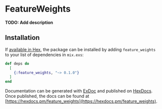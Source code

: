# FeatureWeights

**TODO: Add description**

## Installation

If [available in Hex](https://hex.pm/docs/publish), the package can be installed
by adding `feature_weights` to your list of dependencies in `mix.exs`:

```elixir
def deps do
  [
    {:feature_weights, "~> 0.1.0"}
  ]
end
```

Documentation can be generated with [ExDoc](https://github.com/elixir-lang/ex_doc)
and published on [HexDocs](https://hexdocs.pm). Once published, the docs can
be found at [https://hexdocs.pm/feature_weights](https://hexdocs.pm/feature_weights).

